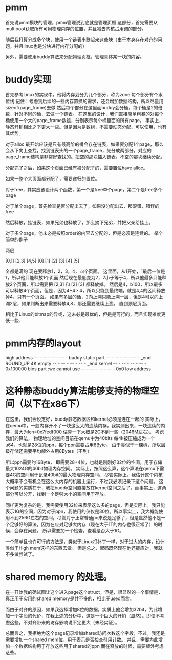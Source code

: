 # pmm
首先说pmm模块的管理，pmm管理说到底就是管理页框
这部分，首先需要从multiboot获取所有可用物理内存的位置，并且减去内核占用调的部分。

随后我打算分成多个块，使用一个链表串联起来这些块（由于本身存在对齐的问题，并且linux也是分块进行内存分配的）

另外，需要使用buddy算法来分配物理页框，管理具体某一块的内容。

# buddy实现
首先参考Linux的实现中，他将内存划分为几个部分，称为zone
每个部分有个水位线
记住：考虑到后续的一些内存置换的需求，还会增加数据结构，所以尽量用sizeof(page_frame)去做
然后每个部分在这里面buddy会分桶，每个桶是2的倍数，针对不同的桶，去做一个链表。
在这里的设计，我们直接简单粗暴的对每个桶使用一个大的page_frame数组，分别表示每个桶里面的所有page。
事实上，静态开销相比之下更大一些。但是因为是数组，不需要动态分配，可以使用，也有其优势。

对于alloc
最开始应该是只有最高阶的桶会存在链表，如果要分配1个page，那么会从下向上查找，找到链表头的一个page_frame，先分成两部分，对应的page_frame结构是非常好查找的。把空的那块插入链表，不空的那块继续分配。

分配完了之后，如果这个页面已经有被分配了的，需要置位have alloc。

如果一整个大页面都分配了，需要递归的置位。

对于free，其实应该设计两个函数，第一个是free单个page，第二个是free多个page

对于单个page，首先检查是否分配出去了，如果没分配出去，那滚蛋，错误的free

然后释放，挂链表，如果兄弟也释放了，那么摘下兄弟，并把父亲给挂上。

对于多个page，他未必是按照order的内容去分配的，但是必须是连续的。
举个简单的例子

两层

 [0,1]   [2,3]   [4,5]
[0] [1] [2] [3] [4] [5]

全都是满的
现在要释放1，2，3，4，四个页面。
这里面，从1开始，1最后一位是1，所以他只能释放1个页面
然后现在最低变为2，2小于等于4，所以他最多只能释放2个页面，所以需要把 [2,3] 和 [2] [3] 都释放掉。
然后是4，b100，所以最多可以释放4个页面，但是，因为4+4> 4，所以只能到最终端，就是4,4的区间释放掉4，只有一个页面。
如果有多层的话，2向上溯只能上溯一层，但是4可以向上溯2层，如果判断出来需要释放4,8，那还需要继续上溯。
直到顶层页面。

相比于Linux的bitmap的异或，这未必是最优的，但是是可行的，而且实现难度更低一些。


# pmm内存的layout

high address
	-- - -- - -- - -- -
	buddy static part
	-- - -- - -- - -- - _end ROUND_UP 4K
	empty
	-- - -- - -- - -- -	_end
	kernel
	-- - -- - -- - -- - 0x100000
	bios part	:we cannot use
	-- - -- - -- - -- - 0x0
low address

# 这种静态buddy算法能够支持的物理空间（以下在x86下）
在这里，我们会设定好，buddy静态数据区和kernel必须是连在一起的
实际上，在qemu中，一般内存开不了一块这么大的连续内存，我实测出来，一块连续的内存，最大为len=0x7fedf000
估算一下大概是2G不到一些（2046M左右）。
考虑我们的算法，
物理地址的空间目前在qemu中为40bits
每4k被压缩成为一个u64，也就是28位的ppn，每个ppn需要占用8Byte。
由于类似于一棵树，所以层级存储还需要平均额外占用8Bytes（不到）

所以ppn需要约16Byte，
即需要28+4位，也就是刚刚好32位的空间，用于存储最大1024G的40bit物理内存空间。
实际上，按照这么算，这个算法在qemu下需要4G的空间用于记录40bit的最大物理内存空间。
尽管实际上，我估计这个内核大概率不会有机会在这么大内存的机器上运行，不过我必须记录下这个问题。
这个问题的实质在于，我把buddy空间直接放在kernel空间之后了，而事实上，这两部分可以分开，找到一个足够大小的空间用于存放。

同样更为复杂的是，我需要使用32位来表示这么多的page，但是实际上，我只能表示1G的空间，因为对于ppn，我使用的仅仅是30位。所以事实上，我大概能使用不到256G左右的空间。尽管对于正常普通pc来说是足够了，但是显然他不是一个足够好的算法，因为在应对足够大内存（现在大于1T的内存也很正常了）的时候，会存在问题。
所以需要加一个检查，查看是否大于1G。

一个简单且也许可行的方法是，类似于Linux打补丁一样，对于过大的内存，设计类似于High mem这样的东西去做。
但是总之，起码既然现在他还能应对，我就不多做尝试了。

# shared memory 的处理。
在一开始我的确试图让这个进入page这个struct，但是，很显然的一个事情是，真正用于实用的shared memory是并不多的，相比于used而言。

而由于对齐的原因，如果我选择增加8位的数据，实质上他会增加32bit，为此增加一个字段的代价，在我上述的分析中，这是一个巨大的开销（显然）。即便不考虑这些，不对齐带来的访存影响说不定更大（未经实证）。

总而言之，我拒绝为这个page记录增加shared访问次数这个字段，不过，我还是需要增加一个shared mem位，用于表示是否检查引用计数。
并且，需要为此增加一个数据结构用于存放这些用于shared的ppn
而在释放的时候，需要额外考虑这些。
